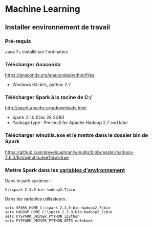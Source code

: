 # Machine Learning

## Installer environnement de travail

### Pré-requis 
Java 7+ installé sur l'ordinateur

### Télécharger Anaconda 
https://anaconda.org/anaconda/python/files
- Windows 64-bits, python 2.7

### Télécharger Spark à la racine de C:/
http://spark.apache.org/downloads.html 
- Spark 2.1.0 (Déc 28 2016)
- Package type : Pre-built for Apache Hadoop 2.7 and later

### Télécharger winutils.exe et le mettre dans le dossier bin de Spark
https://github.com/steveloughran/winutils/blob/master/hadoop-2.6.0/bin/winutils.exe?raw=true

### Mettre Spark dans les [variables d'environnement](https://ss64.com/nt/set.html)
Dans le path système : 
```
C:\spark-2.3.0-bin-hadoop2.7\bin
```

Dans les variables utilisateurs :
```
setx SPARK_HOME C:\spark-2.3.0-bin-hadoop2.7\bin
setx HADOOP_HOME C:\spark-2.3.0-bin-hadoop2.7\bin
setx PYSPARK_DRIVER_PYTHON ipython
setx PYSPARK_DRIVER_PYTHON_OPTS notebook
```
